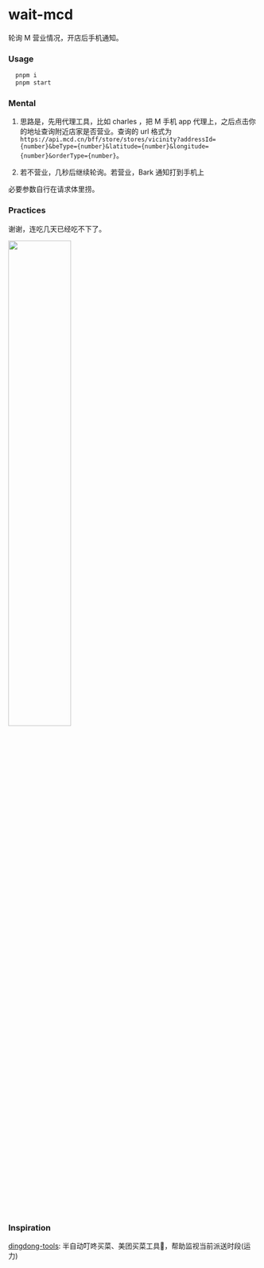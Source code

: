 # wait-mcd

轮询 M 营业情况，开店后手机通知。

### Usage

```bash
  pnpm i
  pnpm start
```

### Mental

1. 思路是，先用代理工具，比如 charles ，把 M 手机 app 代理上，之后点击你的地址查询附近店家是否营业。查询的 url 格式为 `https://api.mcd.cn/bff/store/stores/vicinity?addressId={number}&beType={number}&latitude={number}&longitude={number}&orderType={number}`。

2. 若不营业，几秒后继续轮询。若营业，Bark 通知打到手机上

必要参数自行在请求体里捞。

### Practices

谢谢，连吃几天已经吃不下了。

<img width='50%' src='https://cdn.jsdelivr.net/gh/fz6m/Private-picgo@moe-2021/img/20220501004047.jpg' />

### Inspiration

[dingdong-tools](https://github.com/mingjiezhou/notes/issues/10): 半自动叮咚买菜、美团买菜工具🔧，帮助监视当前派送时段(运力)
